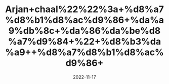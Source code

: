 ---
title: 'Arjan+chaal%22%22%3a+%d8%a7%d8%b1%d8%ac%d9%86+%da%a9%db%8c+%da%86%da%be%d8%a7%d9%84+%22+%d8%b3%da%a9++%d8%a7%d8%b1%d8%ac%d9%86+'
date: '2022-11-17' 
metatag: '' 
inventory: '0' 
draft: false 
# meta description 
shortDescripton: ''
description: 'Herbs+%d8%ac%da%91%db%8c+%d8%a8%d9%88%d9%b9%db%8c'
longdescription: ''
tags: ''
brand: ''
subCategory: ''
unit: '10 gm-Pk'
sellCount: '0'
featured: True
# product Price
price: '30.0'
# Product Short Description
shortDescription: ''
productID: 'B3D77732-4049-ED11-996A-005056B3A416'
type: 'products'
category: 'Herbs+%d8%ac%da%91%db%8c+%d8%a8%d9%88%d9%b9%db%8c' 
thumnailproduct: 'https://eraconnect.blob.core.windows.net/product-images/aminsaddiquidawakhana/0c15af99-8d35-4c51-b7d9-475e1a5eb339.webp' 
images:
  - image: 'https://eraconnect.blob.core.windows.net/product-images/aminsaddiquidawakhana/0c15af99-8d35-4c51-b7d9-475e1a5eb339.webp'  
Variants:
---